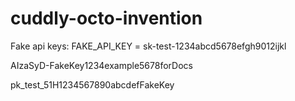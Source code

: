 # cuddly-octo-invention

Fake api keys: 
FAKE_API_KEY = sk-test-1234abcd5678efgh9012ijkl

AIzaSyD-FakeKey1234example5678forDocs


pk_test_51H1234567890abcdefFakeKey
